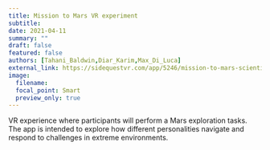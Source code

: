 ```yaml
---
title: Mission to Mars VR experiment
subtitle:
date: 2021-04-11
summary: ""
draft: false
featured: false
authors: [Tahani_Baldwin,Diar_Karim,Max_Di_Luca]
external_link: https://sidequestvr.com/app/5246/mission-to-mars-scientific-experiment
image:
  filename:
  focal_point: Smart
  preview_only: true
---
```


VR experience where participants will perform a Mars exploration tasks. The app is intended to explore how different personalities navigate and respond to challenges in extreme environments. 